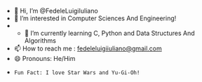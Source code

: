 - 👋 Hi, I’m @FedeleLuigiIuliano
- 👀 I’m interested in Computer Sciences And Engineering!
- - 🌱 I’m currently learning C, Python and Data Structures And Algorithms
- 📫 How to reach me : fedeleluigiiuliano@gmail.com
- 😄 Pronouns: He/Him
-     Fun Fact: I love Star Wars and Yu-Gi-Oh!
